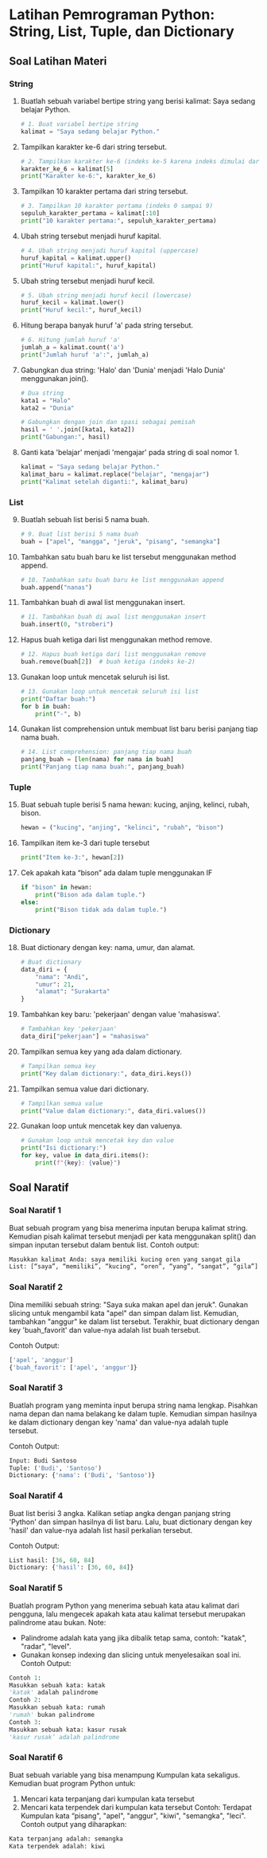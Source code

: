 # Latihan Pemrograman Python: String, List, Tuple, dan Dictionary

## Soal Latihan Materi
### String
1.	Buatlah sebuah variabel bertipe string yang berisi kalimat: Saya sedang belajar Python.
    ``` python
    # 1. Buat variabel bertipe string
    kalimat = "Saya sedang belajar Python."
    ```
2.	Tampilkan karakter ke-6 dari string tersebut.
    ``` python
    # 2. Tampilkan karakter ke-6 (indeks ke-5 karena indeks dimulai dari 0)
    karakter_ke_6 = kalimat[5]
    print("Karakter ke-6:", karakter_ke_6)
    ```
3.	Tampilkan 10 karakter pertama dari string tersebut.
    ``` python
    # 3. Tampilkan 10 karakter pertama (indeks 0 sampai 9)
    sepuluh_karakter_pertama = kalimat[:10]
    print("10 karakter pertama:", sepuluh_karakter_pertama)
    ```
4.	Ubah string tersebut menjadi huruf kapital.
    ``` python
    # 4. Ubah string menjadi huruf kapital (uppercase)
    huruf_kapital = kalimat.upper()
    print("Huruf kapital:", huruf_kapital)
    ```
5.	Ubah string tersebut menjadi huruf kecil.
    ``` python
    # 5. Ubah string menjadi huruf kecil (lowercase)
    huruf_kecil = kalimat.lower()
    print("Huruf kecil:", huruf_kecil)
    ```
6.	Hitung berapa banyak huruf 'a' pada string tersebut.
    ``` python
    # 6. Hitung jumlah huruf 'a'
    jumlah_a = kalimat.count('a')
    print("Jumlah huruf 'a':", jumlah_a)
    ```
7.	Gabungkan dua string: 'Halo' dan 'Dunia' menjadi 'Halo Dunia' menggunakan join().
    ``` python
    # Dua string
    kata1 = "Halo"
    kata2 = "Dunia"

    # Gabungkan dengan join dan spasi sebagai pemisah
    hasil = ' '.join([kata1, kata2])
    print("Gabungan:", hasil)
    ```
8.	Ganti kata 'belajar' menjadi 'mengajar' pada string di soal nomor 1.
    ```python
    kalimat = "Saya sedang belajar Python."
    kalimat_baru = kalimat.replace("belajar", "mengajar")
    print("Kalimat setelah diganti:", kalimat_baru)
    ```

### List
9.	Buatlah sebuah list berisi 5 nama buah.
    ```python
    # 9. Buat list berisi 5 nama buah
    buah = ["apel", "mangga", "jeruk", "pisang", "semangka"]
    ```
10.	Tambahkan satu buah baru ke list tersebut menggunakan method append.
    ```python
    # 10. Tambahkan satu buah baru ke list menggunakan append
    buah.append("nanas")
    ```
11.	Tambahkan buah di awal list menggunakan insert.
    ```python
    # 11. Tambahkan buah di awal list menggunakan insert
    buah.insert(0, "stroberi")
    ```
12.	Hapus buah ketiga dari list menggunakan method remove.
    ```python
    # 12. Hapus buah ketiga dari list menggunakan remove
    buah.remove(buah[2])  # buah ketiga (indeks ke-2)
    ```
13.	Gunakan loop untuk mencetak seluruh isi list.
    ```python
    # 13. Gunakan loop untuk mencetak seluruh isi list
    print("Daftar buah:")
    for b in buah:
        print("-", b)
    ```
14.	Gunakan list comprehension untuk membuat list baru berisi panjang tiap nama buah.
    ```python
    # 14. List comprehension: panjang tiap nama buah
    panjang_buah = [len(nama) for nama in buah]
    print("Panjang tiap nama buah:", panjang_buah)
    ```

### Tuple
15.	Buat sebuah tuple berisi 5 nama hewan: kucing, anjing, kelinci, rubah, bison.
    ```python
    hewan = ("kucing", "anjing", "kelinci", "rubah", "bison")
    ```
16.	Tampilkan item ke-3 dari tuple tersebut
    ```python
    print("Item ke-3:", hewan[2])
    ```
17.	Cek apakah kata “bison” ada dalam tuple menggunakan IF
    ```python
    if "bison" in hewan:
        print("Bison ada dalam tuple.")
    else:
        print("Bison tidak ada dalam tuple.")
    ```

### Dictionary
18.	Buat dictionary dengan key: nama, umur, dan alamat.
    ```python
    # Buat dictionary
    data_diri = {
        "nama": "Andi",
        "umur": 21,
        "alamat": "Surakarta"
    }
    ```
19.	Tambahkan key baru: 'pekerjaan' dengan value 'mahasiswa'.
    ```python
    # Tambahkan key 'pekerjaan'
    data_diri["pekerjaan"] = "mahasiswa"
    ```
20.	Tampilkan semua key yang ada dalam dictionary.
    ```python
    # Tampilkan semua key
    print("Key dalam dictionary:", data_diri.keys())
    ```
21.	Tampilkan semua value dari dictionary.
    ```python
    # Tampilkan semua value
    print("Value dalam dictionary:", data_diri.values())
    ```
22.	Gunakan loop untuk mencetak key dan valuenya.
    ```python
    # Gunakan loop untuk mencetak key dan value
    print("Isi dictionary:")
    for key, value in data_diri.items():
        print(f"{key}: {value}")
    ```
 
## Soal Naratif
### Soal Naratif 1
Buat sebuah program yang bisa menerima inputan berupa kalimat string. Kemudian pisah kalimat tersebut menjadi per kata menggunakan split() dan simpan inputan tersebut dalam bentuk list.
Contoh output:
```python
Masukkan kalimat Anda: saya memiliki kucing oren yang sangat gila
List: [“saya”, “memiliki”, “kucing”, “oren”, “yang”, “sangat”, “gila”]
```


### Soal Naratif 2
Dina memiliki sebuah string: "Saya suka makan apel dan jeruk". 
Gunakan slicing untuk mengambil kata "apel" dan simpan dalam list. Kemudian, tambahkan "anggur" ke dalam list tersebut.
Terakhir, buat dictionary dengan key 'buah_favorit' dan value-nya adalah list buah tersebut.

Contoh Output:
``` python
['apel', 'anggur']
{'buah_favorit': ['apel', 'anggur']}
```

### Soal Naratif 3
Buatlah program yang meminta input berupa string nama lengkap.
Pisahkan nama depan dan nama belakang ke dalam tuple. Kemudian simpan hasilnya ke dalam dictionary dengan key 'nama' dan value-nya adalah tuple tersebut.

Contoh Output:
``` python
Input: Budi Santoso
Tuple: ('Budi', 'Santoso')
Dictionary: {'nama': ('Budi', 'Santoso')}
```

### Soal Naratif 4
Buat list berisi 3 angka. Kalikan setiap angka dengan panjang string 'Python' dan simpan hasilnya di list baru.
Lalu, buat dictionary dengan key 'hasil' dan value-nya adalah list hasil perkalian tersebut.

Contoh Output:
``` python
List hasil: [36, 60, 84]
Dictionary: {'hasil': [36, 60, 84]}
```

### Soal Naratif 5
Buatlah program Python yang menerima sebuah kata atau kalimat dari pengguna, lalu mengecek apakah kata atau kalimat tersebut merupakan palindrome atau bukan.
Note:
-	Palindrome adalah kata yang jika dibalik tetap sama, contoh: "katak", "radar", "level".
-	Gunakan konsep indexing dan slicing untuk menyelesaikan soal ini.
Contoh Output:
``` python
Contoh 1:
Masukkan sebuah kata: katak
'katak' adalah palindrome
Contoh 2:
Masukkan sebuah kata: rumah
'rumah' bukan palindrome
Contoh 3:
Masukkan sebuah kata: kasur rusak
'kasur rusak’ adalah palindrome
```

### Soal Naratif 6
Buat sebuah variable yang bisa menampung Kumpulan kata sekaligus. Kemudian buat program Python untuk:
1.	Mencari kata terpanjang dari kumpulan kata tersebut
2.	Mencari kata terpendek dari kumpulan kata tersebut
Contoh:
Terdapat Kumpulan kata “pisang", "apel", "anggur", "kiwi", "semangka", "leci".
Contoh output yang diharapkan:
``` python
Kata terpanjang adalah: semangka
Kata terpendek adalah: kiwi
```
